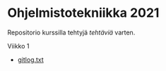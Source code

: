 # Ohjelmistotekniikka 2021 

Repositorio kurssilla tehtyjä *tehtäviä* varten. 

Viikko 1
- [gitlog.txt](.laskarit/viikko1/gitlog.txt)
